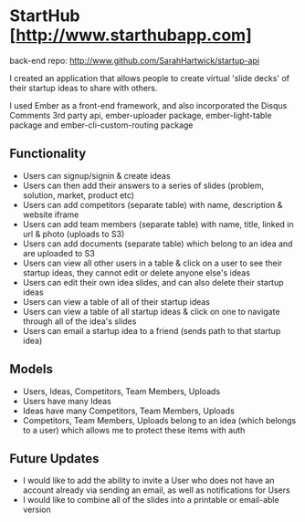 # StartHub [http://www.starthubapp.com]
back-end repo: http://www.github.com/SarahHartwick/startup-api

I created an application that allows people to create virtual 'slide decks' of their startup ideas to share with others.

I used Ember as a front-end framework, and also incorporated the Disqus Comments 3rd party api, ember-uploader package, ember-light-table package and ember-cli-custom-routing package

## Functionality

-   Users can signup/signin & create ideas
-   Users can then add their answers to a series of slides (problem, solution, market, product etc)
-   Users can add competitors (separate table) with name, description & website iframe
-   Users can add team members (separate table) with name, title, linked in url & photo (uploads to S3)
-   Users can add documents (separate table) which belong to an idea and are uploaded to S3
-   Users can view all other users in a table & click on a user to see their startup ideas, they cannot edit or delete anyone else's ideas
-   Users can edit their own idea slides, and can also delete their startup ideas
-   Users can view a table of all of their startup ideas
-   Users can view a table of all startup ideas & click on one to navigate through all of the idea's slides
-   Users can email a startup idea to a friend (sends path to that startup idea)

## Models

-   Users, Ideas, Competitors, Team Members, Uploads
-   Users have many Ideas
-   Ideas have many Competitors, Team Members, Uploads
-   Competitors, Team Members, Uploads belong to an idea (which belongs to a user) which allows me to protect these items with auth

## Future Updates

-   I would like to add the ability to invite a User who does not have an
account already via sending an email, as well as notifications for Users
-   I would like to combine all of the slides into a printable or email-able version

